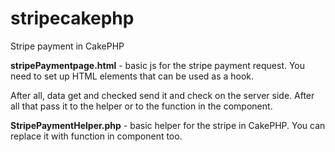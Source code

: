 # stripecakephp
Stripe payment in CakePHP

**stripePaymentpage.html** - basic js for the stripe payment request. You need to set up HTML elements that can be used as a hook.

After all, data get and checked send it and check on the server side. After all that pass it to the helper or to the function in the component.

**StripePaymentHelper.php** - basic helper for the stripe in CakePHP. You can replace it with function in component too.
